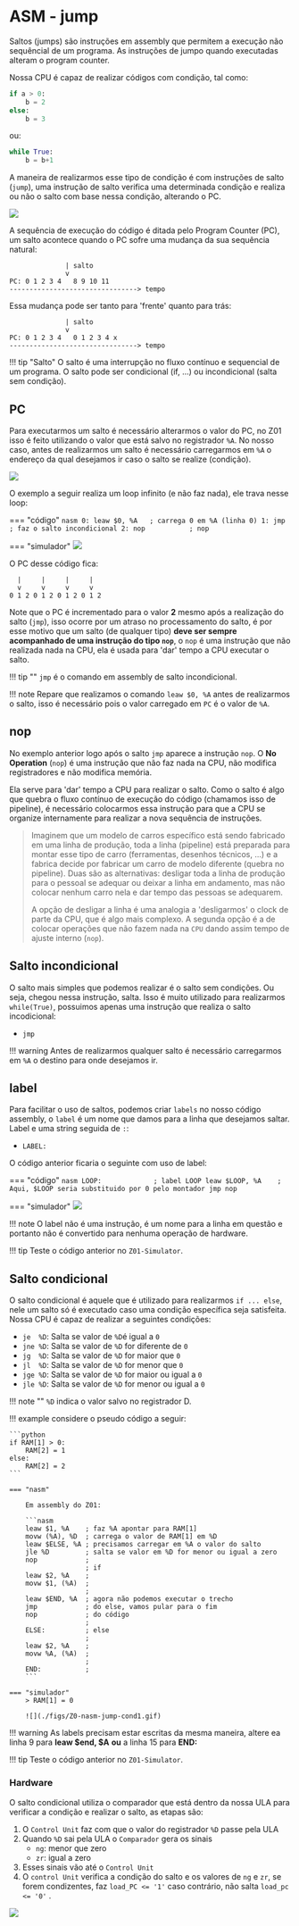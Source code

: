 # ASM - jump

Saltos (jumps) são instruções em assembly que permitem a execução não sequêncial de um programa. As instruções de jumpo quando executadas alteram o program counter.

Nossa CPU é capaz de realizar códigos com condição, tal como:

``` python
if a > 0:
    b = 2
else:
    b = 3
```

ou:

``` python
while True:
    b = b+1
```

A maneira de realizarmos esse tipo de condição é com instruções de salto (`jump`), uma instrução de salto verifica uma determinada condição e realiza ou não o salto com base nessa condição, alterando o PC.

![](./figs/Z0-nasm-jump.svg)

A sequência de execução do código é ditada pelo Program Counter (PC), um salto acontece quando o PC sofre uma mudança da sua sequência natural:

```
              | salto
              v
PC: 0 1 2 3 4   8 9 10 11
--------------------------------> tempo
```

Essa mudança pode ser tanto para 'frente' quanto para trás:

```
              | salto
              v
PC: 0 1 2 3 4   0 1 2 3 4 x 
--------------------------------> tempo
```

!!! tip "Salto"
    O salto é uma interrupção no fluxo contínuo e sequencial de um programa. O salto pode ser condicional (if, ...) ou incondicional (salta sem condição).

## PC

Para executarmos um salto é necessário alterarmos o valor do PC, no Z01 isso é feito utilizando o valor que está salvo no registrador `%A`. No nosso caso, antes de realizarmos um salto é necessário carregarmos em `%A` o endereço da qual desejamos ir caso o salto se realize (condição). 

![](./figs/Z0-nasm-pc.png)

O exemplo a seguir realiza um loop infinito (e não faz nada), ele trava nesse loop:

=== "código"
    ```nasm
    0: leaw $0, %A   ; carrega 0 em %A (linha 0)
    1: jmp           ; faz o salto incondicional
    2: nop           ; nop
    ``` 

=== "simulador"
    ![](./figs/Z0-jmp-loop.gif)

O PC desse código fica:

``` 
  |     |     |     |
  v     v     v     v 
0 1 2 0 1 2 0 1 2 0 1 2
```

Note que o PC é incrementado para o valor **2** mesmo após a realização do salto (`jmp`), isso ocorre por um atraso no processamento do salto, é por esse motivo que um salto (de qualquer tipo) **deve ser sempre acompanhado de uma instrução do tipo `nop`**, o `nop` é uma instrução que não realizada nada na CPU, ela é usada para 'dar' tempo a CPU executar o salto.


!!! tip ""
    `jmp` é o comando em assembly de salto incondicional.

!!! note
    Repare que realizamos o comando `leaw $0, %A` antes de realizarmos o salto, isso é necessário pois o valor carregado em `PC` é o valor de `%A`.


## nop

No exemplo anterior logo após o salto `jmp` aparece a instrução `nop`. O **No Operation** (`nop`) é uma instrução que não faz nada na CPU, não modifica registradores e não modifica memória.

Ela serve para 'dar' tempo a CPU para realizar o salto. Como o salto é algo que quebra o fluxo contínuo de execução do código (chamamos isso de pipeline), é necessário colocarmos essa instrução para que a CPU se organize internamente para realizar a nova sequência de instruções.

> Imaginem que um modelo de carros específico está sendo fabricado em uma linha de produção, toda a linha (pipeline) está preparada para montar esse tipo de carro (ferramentas, desenhos técnicos, ...) e a fabrica decide por fabricar um carro de modelo diferente (quebra no pipeline). Duas são as alternativas: desligar toda a linha de produção para o pessoal se adequar ou deixar a linha em andamento, mas não colocar nenhum carro nela e dar tempo das pessoas se adequarem. 
>
> A opção de desligar a linha é uma analogia a 'desligarmos' o clock de parte da CPU, que é algo mais complexo. A segunda opção é a de colocar operações que não fazem nada na `CPU` dando assim tempo de ajuste interno (`nop`).

## Salto incondicional 

O salto mais simples que podemos realizar é o salto sem condições. Ou seja, chegou nessa instrução, salta. Isso é muito utilizado para realizarmos `while(True)`, possuimos apenas uma instrução que realiza o salto incodicional:

- `jmp`

!!! warning
    Antes de realizarmos qualquer salto é necessário carregarmos em `%A` o destino para onde desejamos ir.
    
## label

Para facilitar o uso de saltos, podemos criar `labels` no nosso código assembly, o `label` é um nome que damos para a linha que desejamos saltar. Label e uma string seguida de `:`:

- `LABEL:`

O código anterior ficaria o seguinte com uso de label:

=== "código"
    ```nasm
    LOOP:             ; label LOOP
    leaw $LOOP, %A    ; Aqui, $LOOP seria substituido por 0 pelo montador
    jmp
    nop
    ```

=== "simulador"
    ![](./figs/Z0-jmp-loop-label.gif)

!!! note
    O label não é uma instrução, é um nome para a linha em questão e portanto não é convertido para nenhuma operação de hardware. 

!!! tip
    Teste o código anterior no `Z01-Simulator`.
    
## Salto condicional

O salto condicional é aquele que é utilizado para realizarmos `if ... else`, nele um salto só é executado caso uma condição específica seja satisfeita. Nossa CPU é capaz de realizar a seguintes condições:

- `je  %D`: Salta se valor de `%D`é igual a `0`
- `jne %D`: Salta se valor de `%D` for diferente de `0`
- `jg  %D`: Salta se valor de `%D` for maior que `0`
- `jl  %D`: Salta se valor de `%D` for menor que `0`
- `jge %D`: Salta se valor de `%D` for maior ou igual a `0`
- `jle %D`: Salta se valor  de `%D` for  menor ou igual a `0`

!!! note ""
    `%D` indica o valor salvo no registrador D.
    
!!! example
    considere o pseudo código a seguir:
    
    ```python
    if RAM[1] > 0:
        RAM[2] = 1
    else:
        RAM[2] = 2
    ```
    
    === "nasm" 
    
        Em assembly do Z01:

        ```nasm
        leaw $1, %A    ; faz %A apontar para RAM[1]
        movw (%A), %D  ; carrega o valor de RAM[1] em %D
        leaw $ELSE, %A ; precisamos carregar em %A o valor do salto
        jle %D         ; salta se valor em %D for menor ou igual a zero
        nop            ; 
                       ; if
        leaw $2, %A    ; 
        movw $1, (%A)  ; 
                       ;
        leaw $END, %A  ; agora não podemos executar o trecho 
        jmp            ; do else, vamos pular para o fim 
        nop            ; do código
                       ;
        ELSE:          ; else
                       ;
        leaw $2, %A    ; 
        movw %A, (%A)  ; 
                       ;
        END:           ;
        ```
    
    === "simulador"
        > RAM[1] = 0
 
        ![](./figs/Z0-nasm-jump-cond1.gif)
        

!!! warning
    As labels precisam estar escritas da mesma maneira, altere ea linha 9 para **leaw $end, $A** **ou** a linha 15 para **END:**
 
!!! tip
    Teste o código anterior no `Z01-Simulator`.
    
### Hardware

O salto condicional utiliza o comparador que está dentro da nossa ULA para verificar a condição e realizar o salto, as etapas são:

1. O `Control Unit` faz com que o valor do registrador `%D` passe pela ULA 
1. Quando `%D` sai pela ULA o `Comparador` gera os sinais
    - `ng`: menor que zero
    - `zr`: igual a zero
1. Esses sinais vão até o `Control Unit`
1. O `control Unit` verifica a condição do salto e os valores de `ng` e `zr`, se forem condizentes, faz `load_PC <= '1'` caso contrário, não salta `load_pc <= '0'` .

![](./figs/Z0-nasm-pc.svg)


